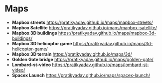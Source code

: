 # Maps

- **Mapbox streets** https://pratikyadav.github.io/maps/mapbox-streets/
- **Mapbox Satellite** https://pratikyadav.github.io/maps/mapbox-satellite/
- **Mapbox 3D buildings** https://pratikyadav.github.io/maps/mapbox-3d-buildings/
- **Mapbox 3D helicoptor game** https://pratikyadav.github.io/maps/3d-helicoptor-game/
- **Mapbox 3D terrain** https://pratikyadav.github.io/maps/3d/
- **Golden Gate bridge** https://pratikyadav.github.io/maps/golden-gate/
- **Lombard-st-video** https://pratikyadav.github.io/maps/lombard-st-video/
- **Spacex Launch** https://pratikyadav.github.io/maps/spacex-launch/
